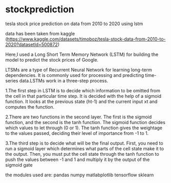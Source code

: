 # stockprediction
tesla stock price prediction on data from 2010 to 2020 using lstm


data has been taken from kaggle (https://www.kaggle.com/datasets/timoboz/tesla-stock-data-from-2010-to-2020?datasetId=500872)

Here,I used a Long Short Term Memory Network (LSTM) for building the model to predict the stock prices of Google.

LTSMs are a type of Recurrent Neural Network for learning long-term dependencies. It is commonly used for processing and predicting time-series data.LSTMs work in a three-step process.

1.The first step in LSTM is to decide which information to be omitted from the cell in that particular time step. It is decided with the help of a sigmoid function. It looks at the previous state (ht-1) and the current input xt and computes the function.

2.There are two functions in the second layer. The first is the sigmoid function, and the second is the tanh function. The sigmoid function decides which values to let through (0 or 1). The tanh function gives the weightage to the values passed, deciding their level of importance from -1 to 1.

3.The third step is to decide what will be the final output. First, you need to run a sigmoid layer which determines what parts of the cell state make it to the output. Then, you must put the cell state through the tanh function to push the values between -1 and 1 and multiply it by the output of the sigmoid gate

the modules used are:
pandas
numpy
matlabplotlib
tensorflow
sklearn
